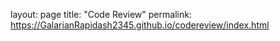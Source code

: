 layout: page
title: "Code Review"
permalink: https://GalarianRapidash2345.github.io/codereview/index.html


